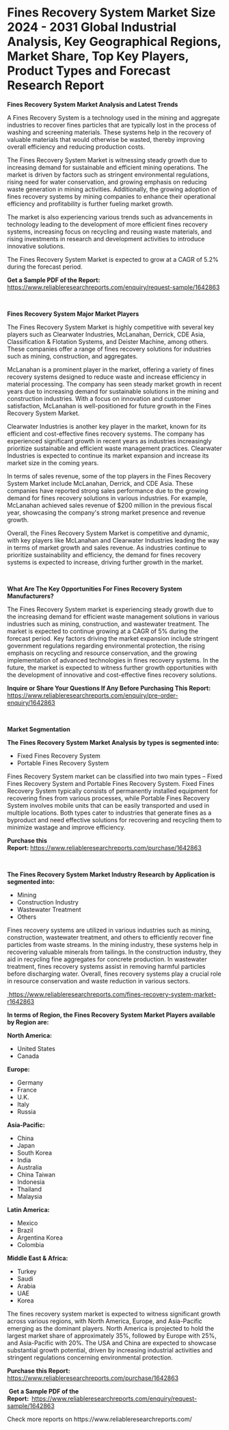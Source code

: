 <p><h1>Fines Recovery System Market Size 2024 - 2031 Global Industrial Analysis, Key Geographical Regions, Market Share, Top Key Players, Product Types and Forecast Research Report</h1></p><p><strong>Fines Recovery System Market Analysis and Latest Trends</strong></p>
<p><p>A Fines Recovery System is a technology used in the mining and aggregate industries to recover fines particles that are typically lost in the process of washing and screening materials. These systems help in the recovery of valuable materials that would otherwise be wasted, thereby improving overall efficiency and reducing production costs.</p><p>The Fines Recovery System Market is witnessing steady growth due to increasing demand for sustainable and efficient mining operations. The market is driven by factors such as stringent environmental regulations, rising need for water conservation, and growing emphasis on reducing waste generation in mining activities. Additionally, the growing adoption of fines recovery systems by mining companies to enhance their operational efficiency and profitability is further fueling market growth.</p><p>The market is also experiencing various trends such as advancements in technology leading to the development of more efficient fines recovery systems, increasing focus on recycling and reusing waste materials, and rising investments in research and development activities to introduce innovative solutions.</p><p>The Fines Recovery System Market is expected to grow at a CAGR of 5.2% during the forecast period.</p></p>
<p><strong>Get a Sample PDF of the Report:&nbsp;</strong> <a href="https://www.reliableresearchreports.com/enquiry/request-sample/1642863">https://www.reliableresearchreports.com/enquiry/request-sample/1642863</a></p>
<p>&nbsp;</p>
<p><strong>Fines Recovery System Major Market Players</strong></p>
<p><p>The Fines Recovery System Market is highly competitive with several key players such as Clearwater Industries, McLanahan, Derrick, CDE Asia, Classification & Flotation Systems, and Deister Machine, among others. These companies offer a range of fines recovery solutions for industries such as mining, construction, and aggregates.</p><p>McLanahan is a prominent player in the market, offering a variety of fines recovery systems designed to reduce waste and increase efficiency in material processing. The company has seen steady market growth in recent years due to increasing demand for sustainable solutions in the mining and construction industries. With a focus on innovation and customer satisfaction, McLanahan is well-positioned for future growth in the Fines Recovery System Market.</p><p>Clearwater Industries is another key player in the market, known for its efficient and cost-effective fines recovery systems. The company has experienced significant growth in recent years as industries increasingly prioritize sustainable and efficient waste management practices. Clearwater Industries is expected to continue its market expansion and increase its market size in the coming years.</p><p>In terms of sales revenue, some of the top players in the Fines Recovery System Market include McLanahan, Derrick, and CDE Asia. These companies have reported strong sales performance due to the growing demand for fines recovery solutions in various industries. For example, McLanahan achieved sales revenue of $200 million in the previous fiscal year, showcasing the company's strong market presence and revenue growth.</p><p>Overall, the Fines Recovery System Market is competitive and dynamic, with key players like McLanahan and Clearwater Industries leading the way in terms of market growth and sales revenue. As industries continue to prioritize sustainability and efficiency, the demand for fines recovery systems is expected to increase, driving further growth in the market.</p></p>
<p>&nbsp;</p>
<p><strong>What Are The Key Opportunities For Fines Recovery System Manufacturers?</strong></p>
<p><p>The Fines Recovery System market is experiencing steady growth due to the increasing demand for efficient waste management solutions in various industries such as mining, construction, and wastewater treatment. The market is expected to continue growing at a CAGR of 5% during the forecast period. Key factors driving the market expansion include stringent government regulations regarding environmental protection, the rising emphasis on recycling and resource conservation, and the growing implementation of advanced technologies in fines recovery systems. In the future, the market is expected to witness further growth opportunities with the development of innovative and cost-effective fines recovery solutions.</p></p>
<p><strong>Inquire or Share Your Questions If Any Before Purchasing This Report:</strong> <a href="https://www.reliableresearchreports.com/enquiry/pre-order-enquiry/1642863">https://www.reliableresearchreports.com/enquiry/pre-order-enquiry/1642863</a></p>
<p>&nbsp;</p>
<p><strong>Market Segmentation</strong></p>
<p><strong>The Fines Recovery System Market Analysis by types is segmented into:</strong></p>
<p><ul><li>Fixed Fines Recovery System</li><li>Portable Fines Recovery System</li></ul></p>
<p><p>Fines Recovery System market can be classified into two main types – Fixed Fines Recovery System and Portable Fines Recovery System. Fixed Fines Recovery System typically consists of permanently installed equipment for recovering fines from various processes, while Portable Fines Recovery System involves mobile units that can be easily transported and used in multiple locations. Both types cater to industries that generate fines as a byproduct and need effective solutions for recovering and recycling them to minimize wastage and improve efficiency.</p></p>
<p><strong>Purchase this Report:&nbsp;</strong><a href="https://www.reliableresearchreports.com/purchase/1642863">https://www.reliableresearchreports.com/purchase/1642863</a></p>
<p>&nbsp;</p>
<p><strong>The Fines Recovery System Market Industry Research by Application is segmented into:</strong></p>
<p><ul><li>Mining</li><li>Construction Industry</li><li>Wastewater Treatment</li><li>Others</li></ul></p>
<p><p>Fines recovery systems are utilized in various industries such as mining, construction, wastewater treatment, and others to efficiently recover fine particles from waste streams. In the mining industry, these systems help in recovering valuable minerals from tailings. In the construction industry, they aid in recycling fine aggregates for concrete production. In wastewater treatment, fines recovery systems assist in removing harmful particles before discharging water. Overall, fines recovery systems play a crucial role in resource conservation and waste reduction in various sectors.</p></p>
<p><a href="https://www.reliableresearchreports.com/fines-recovery-system-market-r1642863">&nbsp;https://www.reliableresearchreports.com/fines-recovery-system-market-r1642863</a></p>
<p><strong>In terms of Region, the Fines Recovery System Market Players available by Region are:</strong></p>
<p>
    <p> <strong> North America: </strong>
        <ul>
            <li>United States</li>
            <li>Canada</li>
        </ul>
        </p> 
    <p> <strong> Europe: </strong>
        <ul>
            <li>Germany</li>
            <li>France</li>
            <li>U.K.</li>
            <li>Italy</li>
            <li>Russia</li>
        </ul>
        </p> 
    <p> <strong> Asia-Pacific: </strong>
        <ul>
            <li>China</li>
            <li>Japan</li>
            <li>South Korea</li>
            <li>India</li>
            <li>Australia</li>
            <li>China Taiwan</li>
            <li>Indonesia</li>
            <li>Thailand</li>
            <li>Malaysia</li>
        </ul>
        </p> 
    <p> <strong> Latin America: </strong>
        <ul>
            <li>Mexico</li>
            <li>Brazil</li>
            <li>Argentina Korea</li>
            <li>Colombia</li>
        </ul>
        </p> 
    <p> <strong> Middle East & Africa: </strong>
        <ul>
            <li>Turkey</li>
            <li>Saudi</li>
            <li>Arabia</li>
            <li>UAE</li>
            <li>Korea</li>
        </ul>
    </p>
    </p>
<p><p>The fines recovery system market is expected to witness significant growth across various regions, with North America, Europe, and Asia-Pacific emerging as the dominant players. North America is projected to hold the largest market share of approximately 35%, followed by Europe with 25%, and Asia-Pacific with 20%. The USA and China are expected to showcase substantial growth potential, driven by increasing industrial activities and stringent regulations concerning environmental protection.</p></p>
<p><strong>Purchase this Report: </strong><a href="https://www.reliableresearchreports.com/purchase/1642863">https://www.reliableresearchreports.com/purchase/1642863</a></p>
<p>&nbsp;<strong>Get a Sample PDF of the Report:&nbsp;&nbsp;</strong><a href="https://www.reliableresearchreports.com/enquiry/request-sample/1642863">https://www.reliableresearchreports.com/enquiry/request-sample/1642863</a></p>
<p><strong></strong></p>
<p>Check more reports on https://www.reliableresearchreports.com/</p>